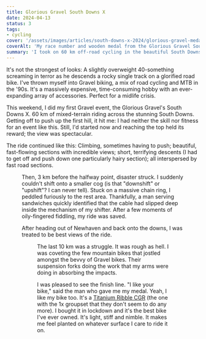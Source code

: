 ```yaml
---
title: Glorious Gravel South Downs X
date: 2024-04-13
status: 3
tags:
- cycling
cover: '/assets/images/articles/south-downs-x-2024/glorious-gravel-medal.jpeg'
coverAlt: 'My race number and wooden medal from the Glorious Gravel South Downs X 2024.'
summary: 'I took on 60 km off-road cycling in the beautiful South Downs National Park.'
---
```

It's not the strongest of looks: A slightly overweight 40-something screaming in terror as he descends a rocky single track on a glorified road bike. I've thrown myself into Gravel biking, a mix of road cycling and MTB in the '90s. It's a massively expensive, time-consuming hobby with an ever-expanding array of accessories. Perfect for a midlife crisis.

This weekend, I did my first Gravel event, the Glorious Gravel's South Downs X. 60 km of mixed-terrain riding across the stunning South Downs. Getting off to push up the first hill, it hit me: I had neither the skill nor fitness for an event like this. Still, I'd started now and reaching the top held its reward; the view was spectacular. 

The ride continued like this: Climbing, sometimes having to push; beautiful, fast-flowing sections with incredible views; short, terrifying descents (I had to get off and push down one particularly hairy section); all interspersed by fast road sections.

<figure url="/assets/images/maps/south-downs-gravel-x-2024.png" caption="A map showing the route of the South Downs X ride. Starting at Plumpton Race Course, we rode to Newhaven via Southease. Then north again across the South Downs National Park, back to Plumpton." classes="wide" isLocal="true">

Then, 3 km before the halfway point, disaster struck. I suddenly couldn't shift onto a smaller cog (is that "downshift" or "upshift"? I can never tell). Stuck on a massive chain ring, I peddled furiously to the rest area. Thankfully, a man serving sandwiches quickly identified that the cable had slipped deep inside the mechanism of my shifter. After a few moments of oily-fingered fiddling, my ride was saved.

After heading out of Newhaven and back onto the downs, I was treated to be best views of the ride. 

<figure url="/assets/images/articles/south-downs-x-2024/glorious-gravel-me.jpeg" caption="Me, trying to not look knackered on the home stretch of the South Downs X 2024. You can see how much work my tyres are doing to smooth out the bumps; the rear rim is almost touching the dirt." classes="wide" transform="wide">

The last 10 km was a struggle. It was rough as hell. I was coveting the few mountain bikes that jostled amongst the bevvy of Gravel bikes. Their suspension forks doing the work that my arms were doing in absorbing the impacts. 

I was pleased to see the finish line. "I like your bike," said the man who gave me my medal. Yeah, I like my bike too. It's a [Titanium Ribble CGR](https://www.ribblecycles.co.uk/ribble-cgr-ti/) (the one with the 1x groupset that they don't seem to do any more). I bought it in lockdown and it's the best bike I've ever owned. It's light, stiff and nimble. It makes me feel planted on whatever surface I care to ride it on.  